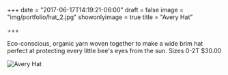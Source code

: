+++
date = "2017-06-17T14:19:21-06:00"
draft = false
image = "img/portfolio/hat_2.jpg"
showonlyimage = true
title = "Avery Hat"

+++

Eco-conscious, organic yarn woven together to make a wide brim hat perfect at protecting every little bee's eyes from the sun.
Sizes 0-2T
$30.00

![Avery Hat](/img/portfolio/hat_2.jpg)
